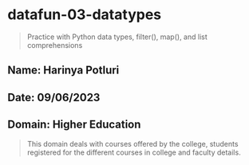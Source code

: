 # datafun-03-datatypes

> Practice with Python data types, filter(), map(), and list comprehensions

## Name: Harinya Potluri
## Date: 09/06/2023
## Domain: Higher Education

> This domain deals with courses offered by the college, students registered for the different courses in college and faculty details.